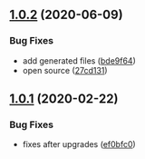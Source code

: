 ## [1.0.2](https://github.com/dword-design/depcheck-execa-detector/compare/v1.0.1...v1.0.2) (2020-06-09)


### Bug Fixes

* add generated files ([bde9f64](https://github.com/dword-design/depcheck-execa-detector/commit/bde9f643c9d6452ff56e36e1916c8dd7bcc5b8ad))
* open source ([27cd131](https://github.com/dword-design/depcheck-execa-detector/commit/27cd131ce03f15027fac2e136fdb00b55c023755))

## [1.0.1](https://github.com/dword-design/depcheck-execa-detector/compare/v1.0.0...v1.0.1) (2020-02-22)


### Bug Fixes

* fixes after upgrades ([ef0bfc0](https://github.com/dword-design/depcheck-execa-detector/commit/ef0bfc01685aa4a42b5d57383e11fb8c95164c79))
